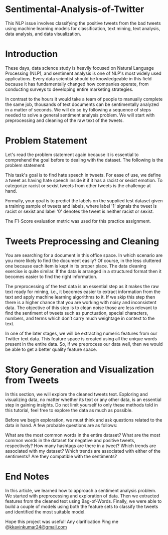 # Sentimental-Analysis-of-Twitter
This NLP issue involves classifying the positive tweets from the bad tweets using machine learning models for classification, text mining, text analysis, data analysis, and data visualization.

# Introduction

These days, data science study is heavily focused on Natural Language Processing (NLP), and sentiment analysis is one of NLP's most widely used applications. Every data scientist should be knowledgeable in this field because it has fundamentally changed how companies operate, from conducting surveys to developing entire marketing strategies.

In contrast to the hours it would take a team of people to manually complete the same job, thousands of text documents can be sentimentally analyzed in a matter of seconds. We will do so by following a sequence of steps needed to solve a general sentiment analysis problem. We will start with preprocessing and cleaning of the raw text of the tweets.

# Problem Statement

Let's read the problem statement again because it is essential to comprehend the goal before to dealing with the dataset. The following is the problem statement:

This task's goal is to find hate speech in tweets. For ease of use, we define a tweet as having hate speech inside it if it has a racist or sexist emotion. To categorize racist or sexist tweets from other tweets is the challenge at hand.

Formally, your goal is to predict the labels on the supplied test dataset given a training sample of tweets and labels, where label '1' signals the tweet is racist or sexist and label '0' denotes the tweet is neither racist or sexist.

The F1-Score evaluation metric was used for this practice assignment.

# Tweets Preprocessing and Cleaning

You are searching for a document in this office space. In which scenario are you more likely to find the document easily? Of course, in the less cluttered one because each item is kept in its proper place. The data cleaning exercise is quite similar. If the data is arranged in a structured format then it becomes easier to find the right information.

The preprocessing of the text data is an essential step as it makes the raw text ready for mining, i.e., it becomes easier to extract information from the text and apply machine learning algorithms to it. If we skip this step then there is a higher chance that you are working with noisy and inconsistent data. The objective of this step is to clean noise those are less relevant to find the sentiment of tweets such as punctuation, special characters, numbers, and terms which don’t carry much weightage in context to the text.

In one of the later stages, we will be extracting numeric features from our Twitter text data. This feature space is created using all the unique words present in the entire data. So, if we preprocess our data well, then we would be able to get a better quality feature space.

# Story Generation and Visualization from Tweets

In this section, we will explore the cleaned tweets text. Exploring and visualizing data, no matter whether its text or any other data, is an essential step in gaining insights. Do not limit yourself to only these methods told in this tutorial, feel free to explore the data as much as possible.

Before we begin exploration, we must think and ask questions related to the data in hand. A few probable questions are as follows:

What are the most common words in the entire dataset?
What are the most common words in the dataset for negative and positive tweets, respectively?
How many hashtags are there in a tweet?
Which trends are associated with my dataset?
Which trends are associated with either of the sentiments? Are they compatible with the sentiments?

# End Notes

In this article, we learned how to approach a sentiment analysis problem. We started with preprocessing and exploration of data. Then we extracted features from the cleaned text using Bag-of-Words. Finally, we were able to build a couple of models using both the feature sets to classify the tweets and identified the most suitable model.

Hope this project was useful!
Any clarification Ping me @kkavinkumar24@gmail.com

